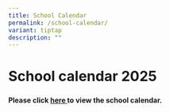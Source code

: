 ```yaml
---
title: School Calendar
permalink: /school-calendar/
variant: tiptap
description: ""
---
```

<h1>School calendar 2025</h1>
<h3></h3>
<h4>Please click <a href="/files/Calendar_of_School_Events_for_2025.pdf" rel="noopener noreferrer nofollow" target="_blank">here </a>to view the school calendar. </h4>
<p></p>
<p></p>